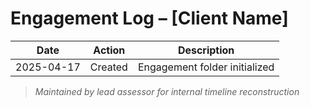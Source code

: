 # Engagement Log – [Client Name]

| Date       | Action  | Description |
|------------|---------|-------------|
| 2025-04-17 | Created | Engagement folder initialized |

> _Maintained by lead assessor for internal timeline reconstruction_

